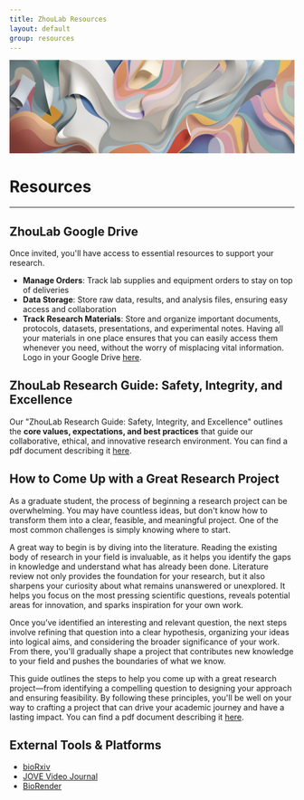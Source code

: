 ```yaml
---
title: ZhouLab Resources
layout: default
group: resources
---
```


<img class="img-fluid mx-auto d-block" src="/static/img/resource2.png" alt="resource2" style="paddig-bottom:0.5em;">


# Resources
---
## ZhouLab Google Drive

Once invited, you'll have access to essential resources to support your research.
- **Manage Orders**: Track lab supplies and equipment orders to stay on top of deliveries
- **Data Storage**: Store raw data, results, and analysis files, ensuring easy access and collaboration
- **Track Research Materials**: Store and organize important documents, protocols, datasets, presentations, and experimental notes. Having all your materials in one place ensures that you can easily access them whenever you need, without the worry of misplacing vital information. Logo in your Google Drive [here](https://drive.google.com/drive/u/0/home).


## ZhouLab Research Guide: Safety, Integrity, and Excellence

Our "ZhouLab Research Guide: Safety, Integrity, and Excellence" outlines the **core values, expectations, and best practices** that guide our collaborative, ethical, and innovative research environment. You can find a pdf document describing it [here](/static/pdf/ZhouLab_Research_Guide.pdf).

## How to Come Up with a Great Research Project

As a graduate student, the process of beginning a research project can be overwhelming. You may have countless ideas, but don't know how to transform them into a clear, feasible, and meaningful project. One of the most common challenges is simply knowing where to start.

A great way to begin is by diving into the literature. Reading the existing body of research in your field is invaluable, as it helps you identify the gaps in knowledge and understand what has already been done. Literature review not only provides the foundation for your research, but it also sharpens your curiosity about what remains unanswered or unexplored. It helps you focus on the most pressing scientific questions, reveals potential areas for innovation, and sparks inspiration for your own work.

Once you’ve identified an interesting and relevant question, the next steps involve refining that question into a clear hypothesis, organizing your ideas into logical aims, and considering the broader significance of your work. From there, you'll gradually shape a project that contributes new knowledge to your field and pushes the boundaries of what we know.

This guide outlines the steps to help you come up with a great research project—from identifying a compelling question to designing your approach and ensuring feasibility. By following these principles, you'll be well on your way to crafting a project that can drive your academic journey and have a lasting impact. You can find a pdf document describing it [here](/static/pdf/How_to_Come_Up_with_a_Great_Research_Project.pdf).


## External Tools & Platforms

- [bioRxiv](https://www.biorxiv.org)
- [JOVE Video Journal](https://www.jove.com)
- [BioRender](https://www.biorender.com) 
